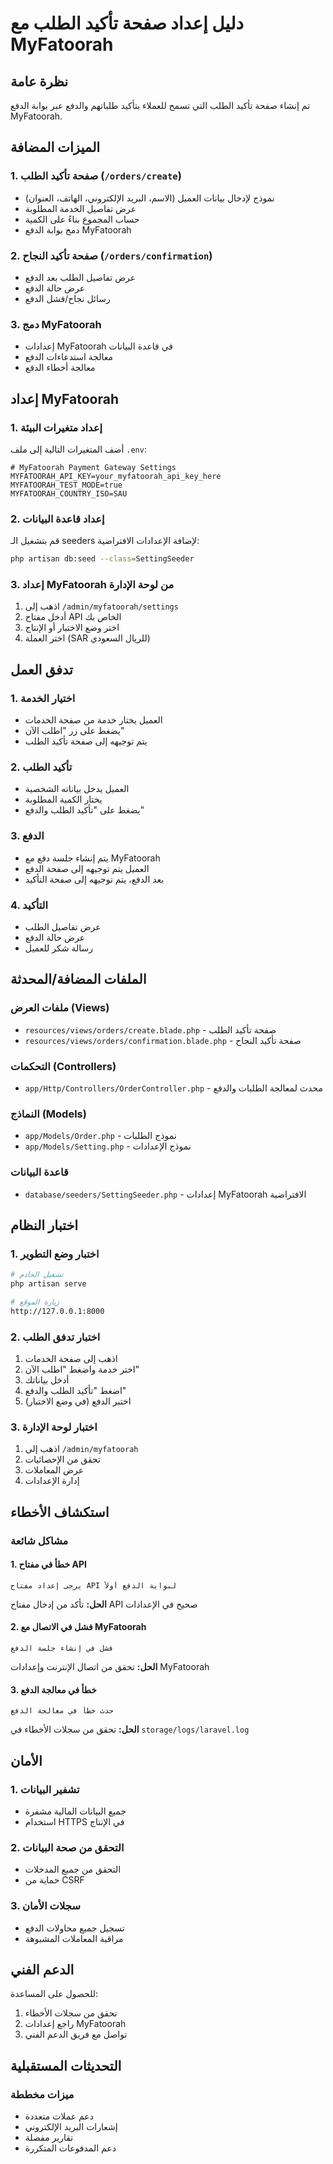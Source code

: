 # دليل إعداد صفحة تأكيد الطلب مع MyFatoorah

## نظرة عامة
تم إنشاء صفحة تأكيد الطلب التي تسمح للعملاء بتأكيد طلباتهم والدفع عبر بوابة الدفع MyFatoorah.

## الميزات المضافة

### 1. صفحة تأكيد الطلب (`/orders/create`)
- نموذج لإدخال بيانات العميل (الاسم، البريد الإلكتروني، الهاتف، العنوان)
- عرض تفاصيل الخدمة المطلوبة
- حساب المجموع بناءً على الكمية
- دمج بوابة الدفع MyFatoorah

### 2. صفحة تأكيد النجاح (`/orders/confirmation`)
- عرض تفاصيل الطلب بعد الدفع
- عرض حالة الدفع
- رسائل نجاح/فشل الدفع

### 3. دمج MyFatoorah
- إعدادات MyFatoorah في قاعدة البيانات
- معالجة استدعاءات الدفع
- معالجة أخطاء الدفع

## إعداد MyFatoorah

### 1. إعداد متغيرات البيئة
أضف المتغيرات التالية إلى ملف `.env`:

```env
# MyFatoorah Payment Gateway Settings
MYFATOORAH_API_KEY=your_myfatoorah_api_key_here
MYFATOORAH_TEST_MODE=true
MYFATOORAH_COUNTRY_ISO=SAU
```

### 2. إعداد قاعدة البيانات
قم بتشغيل الـ seeders لإضافة الإعدادات الافتراضية:

```bash
php artisan db:seed --class=SettingSeeder
```

### 3. إعداد MyFatoorah من لوحة الإدارة
1. اذهب إلى `/admin/myfatoorah/settings`
2. أدخل مفتاح API الخاص بك
3. اختر وضع الاختبار أو الإنتاج
4. اختر العملة (SAR للريال السعودي)

## تدفق العمل

### 1. اختيار الخدمة
- العميل يختار خدمة من صفحة الخدمات
- يضغط على زر "اطلب الآن"
- يتم توجيهه إلى صفحة تأكيد الطلب

### 2. تأكيد الطلب
- العميل يدخل بياناته الشخصية
- يختار الكمية المطلوبة
- يضغط على "تأكيد الطلب والدفع"

### 3. الدفع
- يتم إنشاء جلسة دفع مع MyFatoorah
- العميل يتم توجيهه إلى صفحة الدفع
- بعد الدفع، يتم توجيهه إلى صفحة التأكيد

### 4. التأكيد
- عرض تفاصيل الطلب
- عرض حالة الدفع
- رسالة شكر للعميل

## الملفات المضافة/المحدثة

### ملفات العرض (Views)
- `resources/views/orders/create.blade.php` - صفحة تأكيد الطلب
- `resources/views/orders/confirmation.blade.php` - صفحة تأكيد النجاح

### التحكمات (Controllers)
- `app/Http/Controllers/OrderController.php` - محدث لمعالجة الطلبات والدفع

### النماذج (Models)
- `app/Models/Order.php` - نموذج الطلبات
- `app/Models/Setting.php` - نموذج الإعدادات

### قاعدة البيانات
- `database/seeders/SettingSeeder.php` - إعدادات MyFatoorah الافتراضية

## اختبار النظام

### 1. اختبار وضع التطوير
```bash
# تشغيل الخادم
php artisan serve

# زيارة الموقع
http://127.0.0.1:8000
```

### 2. اختبار تدفق الطلب
1. اذهب إلى صفحة الخدمات
2. اختر خدمة واضغط "اطلب الآن"
3. أدخل بياناتك
4. اضغط "تأكيد الطلب والدفع"
5. اختبر الدفع (في وضع الاختبار)

### 3. اختبار لوحة الإدارة
1. اذهب إلى `/admin/myfatoorah`
2. تحقق من الإحصائيات
3. عرض المعاملات
4. إدارة الإعدادات

## استكشاف الأخطاء

### مشاكل شائعة

#### 1. خطأ في مفتاح API
```
يرجى إعداد مفتاح API لبوابة الدفع أولاً
```
**الحل:** تأكد من إدخال مفتاح API صحيح في الإعدادات

#### 2. فشل في الاتصال مع MyFatoorah
```
فشل في إنشاء جلسة الدفع
```
**الحل:** تحقق من اتصال الإنترنت وإعدادات MyFatoorah

#### 3. خطأ في معالجة الدفع
```
حدث خطأ في معالجة الدفع
```
**الحل:** تحقق من سجلات الأخطاء في `storage/logs/laravel.log`

## الأمان

### 1. تشفير البيانات
- جميع البيانات المالية مشفرة
- استخدام HTTPS في الإنتاج

### 2. التحقق من صحة البيانات
- التحقق من جميع المدخلات
- حماية من CSRF

### 3. سجلات الأمان
- تسجيل جميع محاولات الدفع
- مراقبة المعاملات المشبوهة

## الدعم الفني

للحصول على المساعدة:
1. تحقق من سجلات الأخطاء
2. راجع إعدادات MyFatoorah
3. تواصل مع فريق الدعم الفني

## التحديثات المستقبلية

### ميزات مخططة
- دعم عملات متعددة
- إشعارات البريد الإلكتروني
- تقارير مفصلة
- دعم المدفوعات المتكررة
